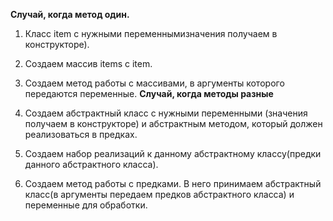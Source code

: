 **Случай, когда метод один.**
1. Класс item c нужными переменнымизначения получаем в конструкторе).
2. Создаем массив items  с item.
3. Создаем метод работы с массивами, в аргументы которого передаются переменные.
**Случай, когда методы разные**

1. Создаем абстрактный класс  c нужными переменными (значения получаем в конструкторе) и абстрактным методом, который должен  реализоваться в предках.
2. Создаем набор реализаций к данному абстрактному классу(предки данного абстрактного класса).
3. Создаем метод работы с предками. В него принимаем абстрактный класс(в аргументы передаем предков абстрактного класса) и переменные для обработки.